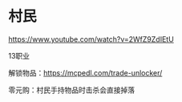 # 村民

https://www.youtube.com/watch?v=2WfZ9ZdIEtU

13职业

解锁物品：https://mcpedl.com/trade-unlocker/

零元购：村民手持物品时击杀会直接掉落
